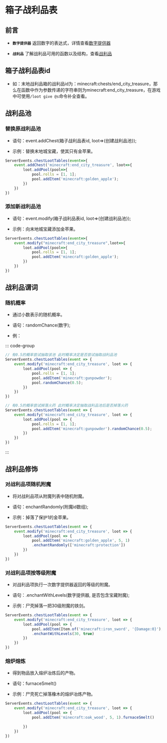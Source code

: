 # 箱子战利品表

## 前言

- **`数字提供器`** 返回数字的表达式，详情查看[数字提供器](../MiscellaneousKnowledge/NumberProvider.md)

- **`战利品`** 了解战利品可用的函数以及结构，查看[战利品](./LootTable.md)

## 箱子战利品表id

- 如：末地战利品箱的战利品id为：minecraft:chests/end_city_treasure，那么在函数中作为参数传递的字符串则为minecraft:end_city_treasure，在游戏中可使用`/loot give @s`命令补全查看。

## 战利品池

### 替换原战利品池

- 语句：event.addChest(箱子战利品表id, loot=>{创建战利品池});

- 示例：替换末地城宝藏，使其只有金苹果。

```js
ServerEvents.chestLootTables(event=>{
    event.addChest('minecraft:end_city_treasure', loot=>{
        loot.addPool(pool=>{
            pool.rolls = [1, 1];
            pool.addItem('minecraft:golden_apple');
        })
    })
})
```

### 添加新战利品池

- 语句：event.modify(箱子战利品表id, loot=>{创建战利品池});

- 示例：向末地城宝藏添加金苹果。

```js
ServerEvents.chestLootTables(event=>{
    event.modify("minecraft:end_city_treasure",loot=>{
        loot.addPool(pool=>{
            pool.rolls = [1, 1];
            pool.addItem('minecraft:golden_apple');
        })
    })
})
```

## 战利品谓词

### 随机概率

- 通过小数表示的随机概率。

- 语句：randomChance(数字);

- 例：

::: code-group

```js [应用战利品池]
// 有0.5的概率尝试抽取该池 此时概率决定是否尝试抽取战利品池
ServerEvents.chestLootTables(event => {
    event.modify('minecraft:end_city_treasure', loot => {
        loot.addPool(pool => {
            pool.rolls = [1, 1];
            pool.addItem('minecraft:gunpowder');
            pool.randomChance(0.5);
        })
    })
})
```

```js [应用战利品项]
// 有0.5的概率尝试掉落火药 此时概率决定抽取战利品池后是否掉落火药
ServerEvents.chestLootTables(event => {
    event.modify('minecraft:end_city_treasure', loot => {
        loot.addPool(pool => {
            pool.rolls = [1, 1];
            pool.addItem('minecraft:gunpowder').randomChance(0.5);
        })
    })
})
```

:::

## 战利品修饰

### 对战利品项随机附魔

- 将对战利品项从附魔列表中随机附魔。

- 语句：enchantRandomly(附魔id数组);

- 示例：掉落了保护1的金苹果。

```js
ServerEvents.chestLootTables(event => {
    event.modify('minecraft:end_city_treasure', loot => {
        loot.addPool(pool => {
            pool.addItem('minecraft:golden_apple', 5, 1)
            .enchantRandomly(['minecraft:protection'])
        })
    })
})
```

### 对战利品项按等级附魔

- 对战利品项执行一次数字提供器返回的等级的附魔。

- 语句：.enchantWithLevels(数字提供器, 是否包含宝藏附魔);

- 示例：尸壳掉落一把30级附魔的铁剑。

```js
ServerEvents.chestLootTables(event => {
    event.modify('minecraft:end_city_treasure', loot => {
        loot.addPool(pool => {
            pool.addItem(Item.of('minecraft:iron_sword', '{Damage:0}'), 5, 1)
            .enchantWithLevels(30, true)
        })
    })
})
```

### 熔炉熔炼

- 得到物品放入熔炉冶炼后的产物。

- 语句：furnaceSmelt()

- 示例：尸壳死亡掉落橡木的熔炉冶炼产物。

```js
ServerEvents.chestLootTables(event => {
    event.modify('minecraft:end_city_treasure', loot => {
        loot.addPool(pool => {
            pool.addItem('minecraft:oak_wood', 5, 1).furnaceSmelt()
            
        })
    })
})
```
